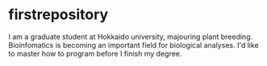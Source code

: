 ﻿# firstrepository
I am a graduate student at Hokkaido university, majouring plant breeding. 
Bioinfomatics is becoming an important field for biological analyses.
I'd like to master how to program before I finish my degree. 
